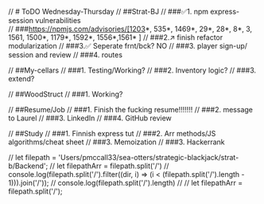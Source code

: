 // # ToDO Wednesday-Thursday
// ##Strat-BJ
// ###✅1. npm express-session vulnerabilities  
// 	###https://npmjs.com/advisories/[1203*, 535*, 1469*, 29*, 28*, 8*, 3, 1561, 1500*, 1179*, 1592*, 1556*,1561* ]
// ###2.↗️ finish refactor modularization
// ###3.✅ Seperate frnt/bck? NO
// ###3. player sign-up/ session and review
// ###4. routes

// ##My-cellars
// ###1. Testing/Working?
// ###2. Inventory logic?
// ###3. extend?

// ##WoodStruct
// ###1. Working?

// ##Resume/Job
// ###1. Finish the fucking resume!!!!!!!
// ###2. message to Laurel
// ###3. LinkedIn
// ###4. GitHub review

// ##Study
// ###1. Finnish express tut
// ###2. Arr methods/JS algorithms/cheat sheet
// ###3. Memoization
// ###3. Hackerrank

// let filepath = 'Users/pmccall33/sea-otters/strategic-blackjack/strat-b/Backend';
// let filepathArr = filepath.split('/')
// console.log(filepath.split('/').filter((dir, i) => (i < (filepath.split('/').length - 1))).join('/'));
// console.log(filepath.split('/').length)
// // let filepathArr = filepath.split('/');



